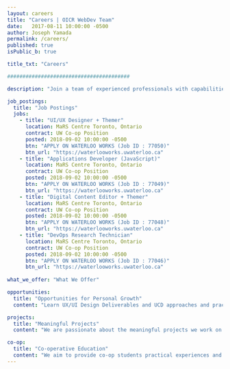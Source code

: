 ```yaml
---
layout: careers
title: "Careers | OICR WebDev Team"
date:   2017-08-11 10:00:00 -0500
author: Joseph Yamada
permalink: /careers/
published: true
isPublic_b: true

title_txt: "Careers"

########################################

description: "Join a team of experienced professionals with capabilities that range from UX design, bioinformatics training, international research, online engagement, and application development of online tools for large cancer-related topics and data sets."

job_postings:
  title: "Job Postings"
  jobs:
    - title: "UI/UX Designer + Themer" 
      location: MaRS Centre Toronto, Ontario
      contract: UW Co-op Position
      posted: 2018-09-02 10:00:00 -0500
      btn: "APPLY ON WATERLOO WORKS (Job ID : 77050)"
      btn_url: "https://waterlooworks.uwaterloo.ca"
    - title: "Applications Developer (JavaScript)" 
      location: MaRS Centre Toronto, Ontario
      contract: UW Co-op Position
      posted: 2018-09-02 10:00:00 -0500
      btn: "APPLY ON WATERLOO WORKS (Job ID : 77049)"
      btn_url: "https://waterlooworks.uwaterloo.ca"
    - title: "Digital Content Editor + Themer" 
      location: MaRS Centre Toronto, Ontario
      contract: UW Co-op Position
      posted: 2018-09-02 10:00:00 -0500
      btn: "APPLY ON WATERLOO WORKS (Job ID : 77048)"
      btn_url: "https://waterlooworks.uwaterloo.ca"
    - title: "DevOps Research Technician" 
      location: MaRS Centre Toronto, Ontario
      contract: UW Co-op Position
      posted: 2018-09-02 10:00:00 -0500
      btn: "APPLY ON WATERLOO WORKS (Job ID : 77046)"
      btn_url: "https://waterlooworks.uwaterloo.ca"
      
what_we_offer: "What We Offer"

opportunities:
  title: "Opportunities for Personal Growth"
  content: "Learn UX/UI Design Deliverables and UCD approaches and practices.  Learn MERN+J (Mongo, Express, ReactJS/Redux, NodeJS/Koa/ExpressJS, Static - Jekyll), LAMP+D (Linux,Apache, MySQL, PHP, CMS - Drupal); Invision, Slack, Jira, Confluence, GitHub, Docker, Apache Solr."

projects:
  title: "Meaningful Projects"
  content: "We are passionate about the meaningful projects we work on that empower the cancer research community with high-quality tools and websites that engage their target users. An estimated 1 in 2 Canadians will develop cancer in their lifetime, and about 1 in 4 Canadians will die of cancer. We use technologies to assist in understanding the disease that affects us all. "

co-op:
  title: "Co-operative Education"
  content: "We aim to provide co-op students practical experiences and practices that enable them to become quickly knowledge and useful, delivering real solutions and deliverables that are valued and used within a web-based software engineering approach to deliver quaility UI/UX software results.  We seek students who perform responsibly and effectively with mentorship and team resources to support learning and growth. "
---
```

